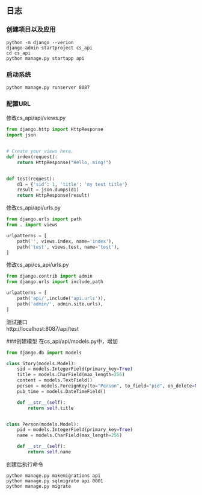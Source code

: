 ## 日志  
### 创建项目以及应用
```commandline
python -m django --verion
django-admin startproject cs_api
cd cs_api
python manage.py startapp api
```
### 启动系统
```commandline
python manage.py runserver 8087
```

### 配置URL

修改cs_api/api/views.py   
```python
from django.http import HttpResponse
import json


# Create your views here.
def index(request):
    return HttpResponse("Hello, ming!")


def test(request):
    d1 = {'sid': 1, 'title': 'my test title'}
    result = json.dumps(d1)
    return HttpResponse(result)

```
修改cs_api/api/urls.py  
```python
from django.urls import path
from . import views

urlpatterns = [
    path('', views.index, name='index'),
    path('test', views.test, name='test'),
]
```
修改cs_api/cs_api/urls.py
```python
from django.contrib import admin
from django.urls import include,path

urlpatterns = [
    path('api/',include('api.urls')),
    path('admin/', admin.site.urls),
]
```
测试接口  
http://localhost:8087/api/test

###创建模型
在cs_api/api/models.py中，增加  
```python
from django.db import models

class Story(models.Model):
    sid = models.IntegerField(primary_key=True)
    title = models.CharField(max_length=256)
    content = models.TextField()
    person = models.ForeignKey(to="Person", to_field="pid", on_delete=None)
    pub_time = models.DateTimeField()

    def __str__(self):
        return self.title


class Person(models.Model):
    pid = models.IntegerField(primary_key=True)
    name = models.CharField(max_length=256)

    def __str__(self):
        return self.name
```
创建后执行命令  
```commandline
python manage.py makemigrations api
python manage.py sqlmigrate api 0001
python manage.py migrate
```
